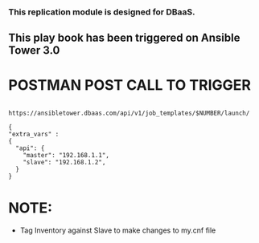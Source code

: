 ### This replication module is designed for DBaaS.
## This play book has been triggered on Ansible Tower 3.0

# POSTMAN POST CALL TO TRIGGER 

```

https://ansibletower.dbaas.com/api/v1/job_templates/$NUMBER/launch/

{
"extra_vars" :
{
  "api": {
    "master": "192.168.1.1",
    "slave": "192.168.1.2",
  }
}

```

# NOTE:

* Tag Inventory against Slave to make changes to my.cnf file

